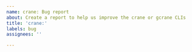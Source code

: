 ```yaml
---
name: crane: Bug report
about: Create a report to help us improve the crane or gcrane CLIs
title: 'crane:'
labels: bug
assignees: ''

---
```


